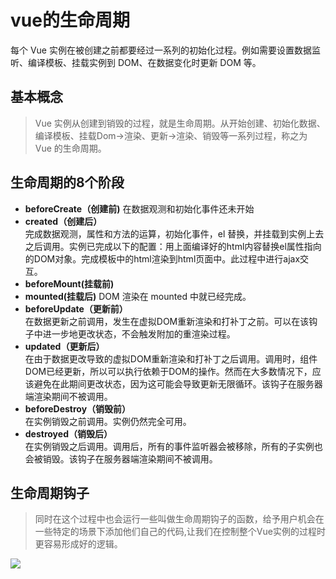 
# vue的生命周期
每个 Vue 实例在被创建之前都要经过一系列的初始化过程。例如需要设置数据监听、编译模板、挂载实例到 DOM、在数据变化时更新 DOM 等。

## 基本概念

>Vue 实例从创建到销毁的过程，就是生命周期。从开始创建、初始化数据、编译模板、挂载Dom→渲染、更新→渲染、销毁等一系列过程，称之为 Vue 的生命周期。

## 生命周期的8个阶段

+ **beforeCreate（创建前)**
在数据观测和初始化事件还未开始
+ **created（创建后）**    
完成数据观测，属性和方法的运算，初始化事件，el 替换，并挂载到实例上去之后调用。实例已完成以下的配置：用上面编译好的html内容替换el属性指向的DOM对象。完成模板中的html渲染到html页面中。此过程中进行ajax交互。
+ **beforeMount(挂载前)**
+ **mounted(挂载后)**
DOM 渲染在 mounted 中就已经完成。
+ **beforeUpdate（更新前）**    
在数据更新之前调用，发生在虚拟DOM重新渲染和打补丁之前。可以在该钩子中进一步地更改状态，不会触发附加的重渲染过程。
+ **updated（更新后）**   
在由于数据更改导致的虚拟DOM重新渲染和打补丁之后调用。调用时，组件DOM已经更新，所以可以执行依赖于DOM的操作。然而在大多数情况下，应该避免在此期间更改状态，因为这可能会导致更新无限循环。该钩子在服务器端渲染期间不被调用。
+ **beforeDestroy（销毁前）**   
在实例销毁之前调用。实例仍然完全可用。
+ **destroyed（销毁后）**   
在实例销毁之后调用。调用后，所有的事件监听器会被移除，所有的子实例也会被销毁。该钩子在服务器端渲染期间不被调用。

## 生命周期钩子
>同时在这个过程中也会运行一些叫做生命周期钩子的函数，给予用户机会在一些特定的场景下添加他们自己的代码,让我们在控制整个Vue实例的过程时更容易形成好的逻辑。

![](https://img2018.cnblogs.com/blog/1344042/201909/1344042-20190911140831736-1797567922.png)